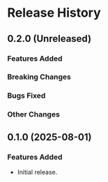 # Release History

## 0.2.0 (Unreleased)

### Features Added

### Breaking Changes

### Bugs Fixed

### Other Changes

## 0.1.0 (2025-08-01)

### Features Added

- Initial release.
